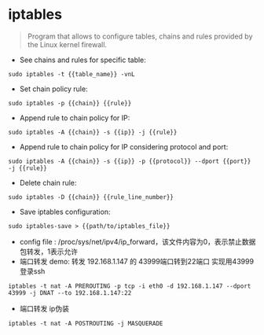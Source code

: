 # iptables
> Program that allows to configure tables, chains and rules provided by the Linux kernel firewall.

- See chains and rules for specific table:

`sudo iptables -t {{table_name}} -vnL`

- Set chain policy rule:

`sudo iptables -p {{chain}} {{rule}}`

- Append rule to chain policy for IP:

`sudo iptables -A {{chain}} -s {{ip}} -j {{rule}}`

- Append rule to chain policy for IP considering protocol and port:

`sudo iptables -A {{chain}} -s {{ip}} -p {{protocol}} --dport {{port}} -j {{rule}}`

- Delete chain rule:

`sudo iptables -D {{chain}} {{rule_line_number}}`

- Save iptables configuration:

`sudo iptables-save > {{path/to/iptables_file}}`


- config file : /proc/sys/net/ipv4/ip_forward，该文件内容为0，表示禁止数据包转发，1表示允许
- 端口转发  demo: 转发 192.168.1.147 的 43999端口转到22端口 实现用43999登录ssh

`iptables -t nat -A PREROUTING -p tcp -i eth0 -d 192.168.1.147 --dport 43999 -j DNAT --to 192.168.1.147:22`

- 端口转发   ip伪装

`iptables -t nat -A POSTROUTING -j MASQUERADE`

